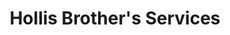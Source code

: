 ---
title: "Hollis Brother's Services"
url: /barrington/hollis-brothers-services/
shop: car repair
---